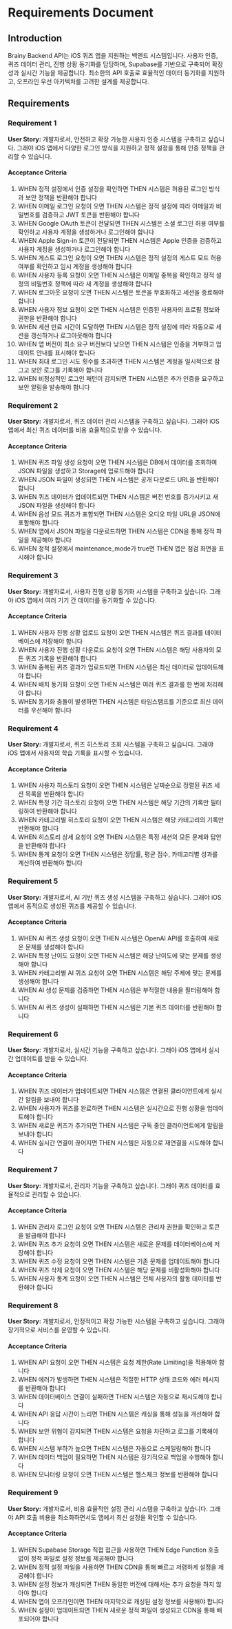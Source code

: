 # Requirements Document

## Introduction

Brainy Backend API는 iOS 퀴즈 앱을 지원하는 백엔드 시스템입니다. 사용자 인증, 퀴즈 데이터 관리, 진행 상황 동기화를 담당하며, Supabase를 기반으로 구축되어 확장성과 실시간 기능을 제공합니다. 최소한의 API 호출로 효율적인 데이터 동기화를 지원하고, 오프라인 우선 아키텍처를 고려한 설계를 제공합니다.

## Requirements

### Requirement 1

**User Story:** 개발자로서, 안전하고 확장 가능한 사용자 인증 시스템을 구축하고 싶습니다. 그래야 iOS 앱에서 다양한 로그인 방식을 지원하고 정적 설정을 통해 인증 정책을 관리할 수 있습니다.

#### Acceptance Criteria

1. WHEN 정적 설정에서 인증 설정을 확인하면 THEN 시스템은 허용된 로그인 방식과 보안 정책을 반환해야 합니다
2. WHEN 이메일 로그인 요청이 오면 THEN 시스템은 정적 설정에 따라 이메일과 비밀번호를 검증하고 JWT 토큰을 반환해야 합니다
3. WHEN Google OAuth 토큰이 전달되면 THEN 시스템은 소셜 로그인 허용 여부를 확인하고 사용자 계정을 생성하거나 로그인해야 합니다
4. WHEN Apple Sign-in 토큰이 전달되면 THEN 시스템은 Apple 인증을 검증하고 사용자 계정을 생성하거나 로그인해야 합니다
5. WHEN 게스트 로그인 요청이 오면 THEN 시스템은 정적 설정의 게스트 모드 허용 여부를 확인하고 임시 계정을 생성해야 합니다
6. WHEN 사용자 등록 요청이 오면 THEN 시스템은 이메일 중복을 확인하고 정적 설정의 비밀번호 정책에 따라 새 계정을 생성해야 합니다
7. WHEN 로그아웃 요청이 오면 THEN 시스템은 토큰을 무효화하고 세션을 종료해야 합니다
8. WHEN 사용자 정보 요청이 오면 THEN 시스템은 인증된 사용자의 프로필 정보와 권한을 반환해야 합니다
9. WHEN 세션 만료 시간이 도달하면 THEN 시스템은 정적 설정에 따라 자동으로 세션을 갱신하거나 로그아웃해야 합니다
10. WHEN 앱 버전이 최소 요구 버전보다 낮으면 THEN 시스템은 인증을 거부하고 업데이트 안내를 표시해야 합니다
11. WHEN 최대 로그인 시도 횟수를 초과하면 THEN 시스템은 계정을 일시적으로 잠그고 보안 로그를 기록해야 합니다
12. WHEN 비정상적인 로그인 패턴이 감지되면 THEN 시스템은 추가 인증을 요구하고 보안 알림을 발송해야 합니다

### Requirement 2

**User Story:** 개발자로서, 퀴즈 데이터 관리 시스템을 구축하고 싶습니다. 그래야 iOS 앱에서 최신 퀴즈 데이터를 비용 효율적으로 받을 수 있습니다.

#### Acceptance Criteria

1. WHEN 퀴즈 파일 생성 요청이 오면 THEN 시스템은 DB에서 데이터를 조회하여 JSON 파일을 생성하고 Storage에 업로드해야 합니다
2. WHEN JSON 파일이 생성되면 THEN 시스템은 공개 다운로드 URL을 반환해야 합니다
3. WHEN 퀴즈 데이터가 업데이트되면 THEN 시스템은 버전 번호를 증가시키고 새 JSON 파일을 생성해야 합니다
4. WHEN 음성 모드 퀴즈가 포함되면 THEN 시스템은 오디오 파일 URL을 JSON에 포함해야 합니다
5. WHEN 앱에서 JSON 파일을 다운로드하면 THEN 시스템은 CDN을 통해 정적 파일을 제공해야 합니다
6. WHEN 정적 설정에서 maintenance_mode가 true면 THEN 앱은 점검 화면을 표시해야 합니다

### Requirement 3

**User Story:** 개발자로서, 사용자 진행 상황 동기화 시스템을 구축하고 싶습니다. 그래야 iOS 앱에서 여러 기기 간 데이터를 동기화할 수 있습니다.

#### Acceptance Criteria

1. WHEN 사용자 진행 상황 업로드 요청이 오면 THEN 시스템은 퀴즈 결과를 데이터베이스에 저장해야 합니다
2. WHEN 사용자 진행 상황 다운로드 요청이 오면 THEN 시스템은 해당 사용자의 모든 퀴즈 기록을 반환해야 합니다
3. WHEN 중복된 퀴즈 결과가 업로드되면 THEN 시스템은 최신 데이터로 업데이트해야 합니다
4. WHEN 배치 동기화 요청이 오면 THEN 시스템은 여러 퀴즈 결과를 한 번에 처리해야 합니다
5. WHEN 동기화 충돌이 발생하면 THEN 시스템은 타임스탬프를 기준으로 최신 데이터를 우선해야 합니다

### Requirement 4

**User Story:** 개발자로서, 퀴즈 히스토리 조회 시스템을 구축하고 싶습니다. 그래야 iOS 앱에서 사용자의 학습 기록을 표시할 수 있습니다.

#### Acceptance Criteria

1. WHEN 사용자 히스토리 요청이 오면 THEN 시스템은 날짜순으로 정렬된 퀴즈 세션 목록을 반환해야 합니다
2. WHEN 특정 기간 히스토리 요청이 오면 THEN 시스템은 해당 기간의 기록만 필터링하여 반환해야 합니다
3. WHEN 카테고리별 히스토리 요청이 오면 THEN 시스템은 해당 카테고리의 기록만 반환해야 합니다
4. WHEN 히스토리 상세 요청이 오면 THEN 시스템은 특정 세션의 모든 문제와 답안을 반환해야 합니다
5. WHEN 통계 요청이 오면 THEN 시스템은 정답률, 평균 점수, 카테고리별 성과를 계산하여 반환해야 합니다

### Requirement 5

**User Story:** 개발자로서, AI 기반 퀴즈 생성 시스템을 구축하고 싶습니다. 그래야 iOS 앱에서 동적으로 생성된 퀴즈를 제공할 수 있습니다.

#### Acceptance Criteria

1. WHEN AI 퀴즈 생성 요청이 오면 THEN 시스템은 OpenAI API를 호출하여 새로운 문제를 생성해야 합니다
2. WHEN 특정 난이도 요청이 오면 THEN 시스템은 해당 난이도에 맞는 문제를 생성해야 합니다
3. WHEN 카테고리별 AI 퀴즈 요청이 오면 THEN 시스템은 해당 주제에 맞는 문제를 생성해야 합니다
4. WHEN AI 생성 문제를 검증하면 THEN 시스템은 부적절한 내용을 필터링해야 합니다
5. WHEN AI 퀴즈 생성이 실패하면 THEN 시스템은 기본 퀴즈 데이터를 반환해야 합니다

### Requirement 6

**User Story:** 개발자로서, 실시간 기능을 구축하고 싶습니다. 그래야 iOS 앱에서 실시간 업데이트를 받을 수 있습니다.

#### Acceptance Criteria

1. WHEN 퀴즈 데이터가 업데이트되면 THEN 시스템은 연결된 클라이언트에게 실시간 알림을 보내야 합니다
2. WHEN 사용자가 퀴즈를 완료하면 THEN 시스템은 실시간으로 진행 상황을 업데이트해야 합니다
3. WHEN 새로운 퀴즈가 추가되면 THEN 시스템은 구독 중인 클라이언트에게 알림을 보내야 합니다
4. WHEN 실시간 연결이 끊어지면 THEN 시스템은 자동으로 재연결을 시도해야 합니다

### Requirement 7

**User Story:** 개발자로서, 관리자 기능을 구축하고 싶습니다. 그래야 퀴즈 데이터를 효율적으로 관리할 수 있습니다.

#### Acceptance Criteria

1. WHEN 관리자 로그인 요청이 오면 THEN 시스템은 관리자 권한을 확인하고 토큰을 발급해야 합니다
2. WHEN 퀴즈 추가 요청이 오면 THEN 시스템은 새로운 문제를 데이터베이스에 저장해야 합니다
3. WHEN 퀴즈 수정 요청이 오면 THEN 시스템은 기존 문제를 업데이트해야 합니다
4. WHEN 퀴즈 삭제 요청이 오면 THEN 시스템은 해당 문제를 비활성화해야 합니다
5. WHEN 사용자 통계 요청이 오면 THEN 시스템은 전체 사용자의 활동 데이터를 반환해야 합니다

### Requirement 8

**User Story:** 개발자로서, 안정적이고 확장 가능한 시스템을 구축하고 싶습니다. 그래야 장기적으로 서비스를 운영할 수 있습니다.

#### Acceptance Criteria

1. WHEN API 요청이 오면 THEN 시스템은 요청 제한(Rate Limiting)을 적용해야 합니다
2. WHEN 에러가 발생하면 THEN 시스템은 적절한 HTTP 상태 코드와 에러 메시지를 반환해야 합니다
3. WHEN 데이터베이스 연결이 실패하면 THEN 시스템은 자동으로 재시도해야 합니다
4. WHEN API 응답 시간이 느리면 THEN 시스템은 캐싱을 통해 성능을 개선해야 합니다
5. WHEN 보안 위협이 감지되면 THEN 시스템은 요청을 차단하고 로그를 기록해야 합니다
6. WHEN 시스템 부하가 높으면 THEN 시스템은 자동으로 스케일링해야 합니다
7. WHEN 데이터 백업이 필요하면 THEN 시스템은 정기적으로 백업을 수행해야 합니다
8. WHEN 모니터링 요청이 오면 THEN 시스템은 헬스체크 정보를 반환해야 합니다

### Requirement 9

**User Story:** 개발자로서, 비용 효율적인 설정 관리 시스템을 구축하고 싶습니다. 그래야 API 호출 비용을 최소화하면서도 앱에서 최신 설정을 확인할 수 있습니다.

#### Acceptance Criteria

1. WHEN Supabase Storage 직접 접근을 사용하면 THEN Edge Function 호출 없이 정적 파일로 설정 정보를 제공해야 합니다  
2. WHEN 정적 설정 파일을 사용하면 THEN CDN을 통해 빠르고 저렴하게 설정을 제공해야 합니다
3. WHEN 설정 정보가 캐싱되면 THEN 동일한 버전에 대해서는 추가 요청을 하지 않아야 합니다
4. WHEN 앱이 오프라인이면 THEN 마지막으로 캐싱된 설정 정보를 사용해야 합니다
5. WHEN 설정이 업데이트되면 THEN 새로운 정적 파일이 생성되고 CDN을 통해 배포되어야 합니다